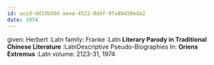 ```yaml
---
id: uuid-dd33b50d-aeea-4522-8d4f-9fa8b450eda2
date: 1974
---
```


given: Herbert :Latn
family: Franke :Latn
**Literary Parody in Traditional Chinese Literature** :LatnDescriptive Pseudo-Biographies
In: 
**Oriens Extremus** :Latn
volume: 2123-31, 1974
